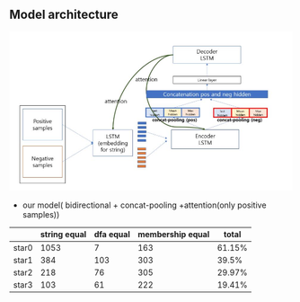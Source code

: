 ## Model architecture
![ex_screenshot](../assets/model_version4.JPG)

- our model( bidirectional + concat-pooling +attention(only positive samples))

|   |string equal|dfa equal|membership equal|total|
|------|---|---|---|---|
|star0|1053|7|163|61.15%|
|star1|384|103|303|39.5%|
|star2|218|76|305|29.97%|
|star3|103|61|222|19.41%|
